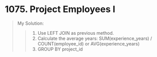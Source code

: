 # 1075. Project Employees I
> My Solution: 
>> 1. Use LEFT JOIN as previous method.  
>> 2. Calculate the average years: SUM(experience_years) / COUNT(employee_id) or AVG(experience_years)  
>> 3. GROUP BY project_id
